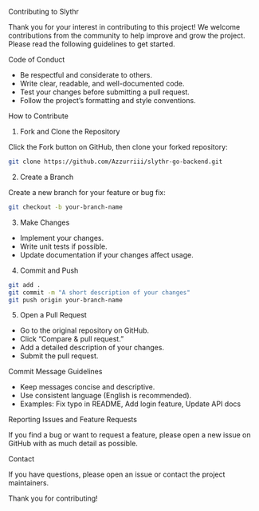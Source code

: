 Contributing to Slythr

Thank you for your interest in contributing to this project! We welcome contributions from the community to help improve and grow the project. Please read the following guidelines to get started.

Code of Conduct

- Be respectful and considerate to others.
- Write clear, readable, and well-documented code.
- Test your changes before submitting a pull request.
- Follow the project’s formatting and style conventions.

How to Contribute

1. Fork and Clone the Repository

Click the Fork button on GitHub, then clone your forked repository:

```bash
git clone https://github.com/Azzurriii/slythr-go-backend.git
```

2. Create a Branch

Create a new branch for your feature or bug fix:

```bash
git checkout -b your-branch-name
```

3. Make Changes

- Implement your changes.
- Write unit tests if possible.
- Update documentation if your changes affect usage.

4. Commit and Push

```bash
git add .
git commit -m "A short description of your changes"
git push origin your-branch-name
```

5. Open a Pull Request

- Go to the original repository on GitHub.
- Click “Compare & pull request.”
- Add a detailed description of your changes.
- Submit the pull request.

Commit Message Guidelines

- Keep messages concise and descriptive.
- Use consistent language (English is recommended).
- Examples: ‎⁠Fix typo in README⁠, ‎⁠Add login feature⁠, ‎⁠Update API docs⁠

Reporting Issues and Feature Requests

If you find a bug or want to request a feature, please open a new issue on GitHub with as much detail as possible.

Contact

If you have questions, please open an issue or contact the project maintainers.

Thank you for contributing!
